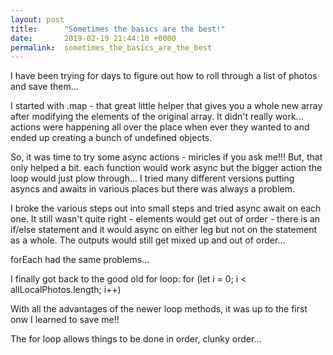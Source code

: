 ```yaml
---
layout: post
title:      "Sometimes the basics are the best!"
date:       2019-02-19 21:44:10 +0000
permalink:  sometimes_the_basics_are_the_best
---
```



I have been trying for days to figure out how to roll through a list of photos and save them...

I started with .map - that great little helper that gives you a whole new array after modifying the elements of the original array.  It didn't really work...  actions were happening all over the place when ever they wanted to and ended up creating a bunch of undefined objects.  

So, it was time to try some async actions - miricles if you ask me!!!  But, that only helped a bit.  each function would work async but the bigger action the loop would just plow through...  I tried many different versions putting asyncs and awaits in various places but there was always a problem.

I broke the various steps out into small steps and tried async await on each one.  It still wasn't quite right - elements would get out of order - there is an if/else statement and it would async on either leg but not on the statement as a whole.  The outputs would still get mixed up and out of order...

forEach had the same problems...

I finally got back to the good old for loop: for (let i = 0; i < allLocalPhotos.length; i++) 

With all the advantages of the newer loop methods, it was up to the first onw I learned to save me!!

The for loop allows things to be done in order, clunky order...
